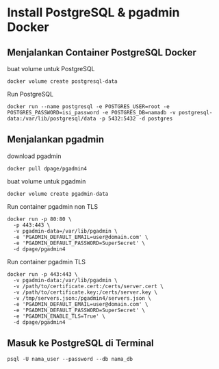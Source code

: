 # Install PostgreSQL & pgadmin Docker
## Menjalankan Container PostgreSQL Docker
buat volume untuk PostgreSQL
```
docker volume create postgresql-data
```

Run PostgreSQL
```
docker run --name postgresql -e POSTGRES_USER=root -e POSTGRES_PASSWORD=isi_password -e POSTGRES_DB=namadb -v postgresql-data:/var/lib/postgresql/data -p 5432:5432 -d postgres
```

## Menjalankan pgadmin
download pgadmin
```
docker pull dpage/pgadmin4
```

buat volume untuk pgadmin
```
docker volume create pgadmin-data
```

Run container pgadmin non TLS
```
docker run -p 80:80 \
  -p 443:443 \
  -v pgadmin-data=/var/lib/pgadmin \
  -e 'PGADMIN_DEFAULT_EMAIL=user@domain.com' \
  -e 'PGADMIN_DEFAULT_PASSWORD=SuperSecret' \
  -d dpage/pgadmin4
```

Run container pgadmin TLS
```
docker run -p 443:443 \
  -v pgadmin-data:/var/lib/pgadmin \
  -v /path/to/certificate.cert:/certs/server.cert \
  -v /path/to/certificate.key:/certs/server.key \
  -v /tmp/servers.json:/pgadmin4/servers.json \
  -e 'PGADMIN_DEFAULT_EMAIL=user@domain.com' \
  -e 'PGADMIN_DEFAULT_PASSWORD=SuperSecret' \
  -e 'PGADMIN_ENABLE_TLS=True' \
  -d dpage/pgadmin4
```

## Masuk ke PostgreSQL di Terminal
```
psql -U nama_user --password --db nama_db
```
